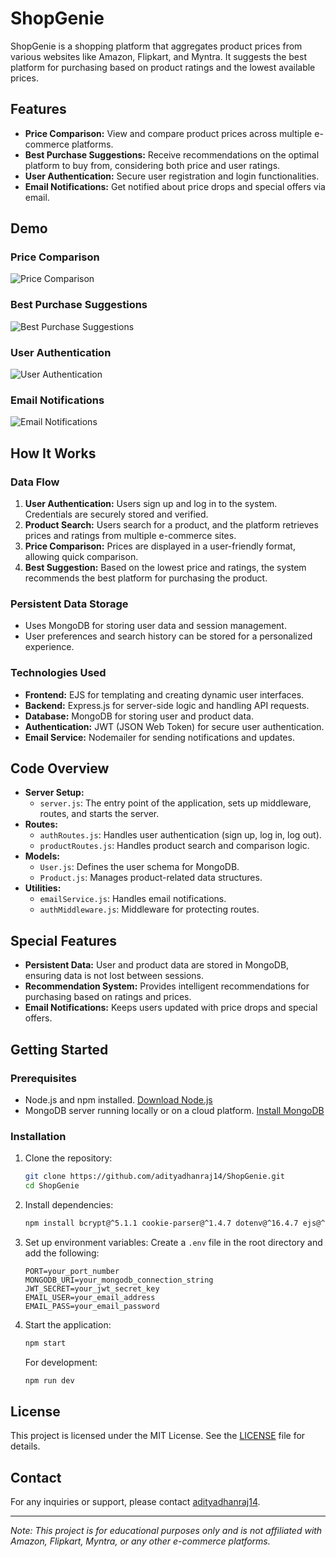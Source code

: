 # ShopGenie

ShopGenie is a shopping platform that aggregates product prices from various websites like Amazon, Flipkart, and Myntra. It suggests the best platform for purchasing based on product ratings and the lowest available prices.

## Features

- **Price Comparison:** View and compare product prices across multiple e-commerce platforms.
- **Best Purchase Suggestions:** Receive recommendations on the optimal platform to buy from, considering both price and user ratings.
- **User Authentication:** Secure user registration and login functionalities.
- **Email Notifications:** Get notified about price drops and special offers via email.

## Demo

### Price Comparison
![Price Comparison](assets/price-comparison.png)

### Best Purchase Suggestions
![Best Purchase Suggestions](assets/best-purchase-suggestions.png)

### User Authentication
![User Authentication](assets/user-authentication.png)

### Email Notifications
![Email Notifications](assets/email-notifications.png)

## How It Works

### Data Flow
1. **User Authentication:** Users sign up and log in to the system. Credentials are securely stored and verified.
2. **Product Search:** Users search for a product, and the platform retrieves prices and ratings from multiple e-commerce sites.
3. **Price Comparison:** Prices are displayed in a user-friendly format, allowing quick comparison.
4. **Best Suggestion:** Based on the lowest price and ratings, the system recommends the best platform for purchasing the product.

### Persistent Data Storage
- Uses MongoDB for storing user data and session management.
- User preferences and search history can be stored for a personalized experience.

### Technologies Used
- **Frontend:** EJS for templating and creating dynamic user interfaces.
- **Backend:** Express.js for server-side logic and handling API requests.
- **Database:** MongoDB for storing user and product data.
- **Authentication:** JWT (JSON Web Token) for secure user authentication.
- **Email Service:** Nodemailer for sending notifications and updates.

## Code Overview

- **Server Setup:**
  - `server.js`: The entry point of the application, sets up middleware, routes, and starts the server.
- **Routes:**
  - `authRoutes.js`: Handles user authentication (sign up, log in, log out).
  - `productRoutes.js`: Handles product search and comparison logic.
- **Models:**
  - `User.js`: Defines the user schema for MongoDB.
  - `Product.js`: Manages product-related data structures.
- **Utilities:**
  - `emailService.js`: Handles email notifications.
  - `authMiddleware.js`: Middleware for protecting routes.

## Special Features

- **Persistent Data:** User and product data are stored in MongoDB, ensuring data is not lost between sessions.
- **Recommendation System:** Provides intelligent recommendations for purchasing based on ratings and prices.
- **Email Notifications:** Keeps users updated with price drops and special offers.

## Getting Started

### Prerequisites
- Node.js and npm installed. [Download Node.js](https://nodejs.org)
- MongoDB server running locally or on a cloud platform. [Install MongoDB](https://www.mongodb.com/try/download/community)

### Installation

1. Clone the repository:
   ```bash
   git clone https://github.com/adityadhanraj14/ShopGenie.git
   cd ShopGenie
   ```

2. Install dependencies:
   ```bash
   npm install bcrypt@^5.1.1 cookie-parser@^1.4.7 dotenv@^16.4.7 ejs@^3.1.10 express@^4.21.2 express-session@^1.18.1 jsonwebtoken@^9.0.2 mongoose@^8.9.2 nodemailer@^6.9.16 nodemon@^3.1.9 validator@^13.12.0
   ```

3. Set up environment variables:
   Create a `.env` file in the root directory and add the following:
   ```env
   PORT=your_port_number
   MONGODB_URI=your_mongodb_connection_string
   JWT_SECRET=your_jwt_secret_key
   EMAIL_USER=your_email_address
   EMAIL_PASS=your_email_password
   ```

4. Start the application:
   ```bash
   npm start
   ```

   For development:
   ```bash
   npm run dev
   ```

## License

This project is licensed under the MIT License. See the [LICENSE](LICENSE) file for details.

## Contact

For any inquiries or support, please contact [adityadhanraj14](https://github.com/adityadhanraj14).

---

*Note: This project is for educational purposes only and is not affiliated with Amazon, Flipkart, Myntra, or any other e-commerce platforms.*
